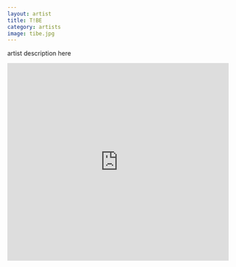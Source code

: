 ```yaml
---
layout: artist
title: T!BE
category: artists
image: tibe.jpg
---
```

<p>artist description here</p>
<iframe width="100%" height="450" scrolling="no" frameborder="no" src="https://w.soundcloud.com/player/?url=https%3A//api.soundcloud.com/users/18575946&amp;color=999999&amp;auto_play=false&amp;hide_related=true&amp;show_artwork=false"></iframe>
